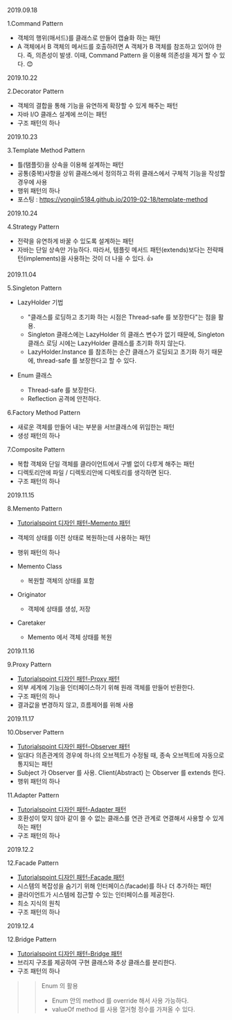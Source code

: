 2019.09.18

1.Command Pattern 
* 객체의 행위(매서드)를 클래스로 만들어 캡슐화 하는 패턴
* A 객체에서 B 객체의 메서드를 호출하려면 A 객체가 B 객체를 참조하고 있어야 한다. 
즉, 의존성이 발생. 이때, Command Pattern 을 이용해 의존성을 제거 할 수 있다. :blush:

2019.10.22

2.Decorator Pattern
* 객체의 결합을 통해 기능을 유연하게 확장할 수 있게 해주는 패턴
* 자바 I/O 클래스 설계에 쓰이는 패턴
* 구조 패턴의 하나

2019.10.23

3.Template Method Pattern
* 틀(탬플릿)을 상속을 이용해 설계하는 패턴
* 공통(중복)사항을 상위 클래스에서 정의하고 하위 클래스에서 구체적 기능을 작성할 경우에 사용
* 행위 패턴의 하나
* 포스팅 : https://yongjin5184.github.io/2019-02-18/template-method

2019.10.24

4.Strategy Pattern
* 전략을 유연하게 바꿀 수 있도록 설계하는 패턴
* 자바는 단일 상속만 가능하다. 
  따라서, 템플릿 메서드 패턴(extends)보다는 전략패턴(implements)을 사용하는 것이 더 나을 수 있다. :+1:

2019.11.04

5.Singleton Pattern

* LazyHolder 기법 
    * "클래스를 로딩하고 초기화 하는 시점은 Thread-safe 를 보장한다"는 점을 활용. 
    * Singleton 클래스에는 LazyHolder 의 클래스 변수가 없기 때문에, Singleton 클래스 로딩 시에는 LazyHolder 클래스를 초기화 하지 않는다.
    * LazyHolder.Instance 를 참조하는 순간 클래스가 로딩되고 초기화 하기 때문에, thread-safe 를 보장한다고 할 수 있다.
    
* Enum 클래스
    * Thread-safe 를 보장한다.
    * Reflection 공격에 안전하다.
    
6.Factory Method Pattern
* 새로운 객체를 만들어 내는 부분을 서브클래스에 위임한는 패턴
* 생성 패턴의 하나

7.Composite Pattern
* 복합 객체와 단일 객체를 클라이언트에서 구별 없이 다루게 해주는 패턴
* 디렉토리안에 파일 / 디렉토리안에 디렉토리를 생각하면 된다.
* 구조 패턴의 하나

2019.11.15

8.Memento Pattern
* [Tutorialspoint 디자인 패턴-Memento 패턴](https://www.tutorialspoint.com/design_pattern/memento_pattern.htm)
* 객체의 상태를 이전 상태로 복원하는데 사용하는 패턴
* 행위 패턴의 하나

* Memento Class 
    * 복원할 객체의 상태를 포함
* Originator
    * 객체에 상태를 생성, 저장
* Caretaker
    * Memento 에서 객체 상태를 복원

2019.11.16    

9.Proxy Pattern
* [Tutorialspoint 디자인 패턴-Proxy 패턴](https://www.tutorialspoint.com/design_pattern/proxy_pattern.htm)
* 외부 세계에 기능을 인터페이스하기 위해 원래 객체를 만들어 반환한다.
* 구조 패턴의 하나
* 결과값을 변경하지 않고, 흐름제어를 위해 사용

2019.11.17

10.Observer Pattern
* [Tutorialspoint 디자인 패턴-Observer 패턴](https://www.tutorialspoint.com/design_pattern/observer_pattern.htm)
* 일대다 의존관계의 경우에 하나의 오브젝트가 수정될 때, 종속 오브젝트에 자동으로 통지되는 패턴
* Subject 가  Observer 를 사용. Client(Abstract) 는 Observer 를 extends 한다.
* 행위 패턴의 하나

11.Adapter Pattern
* [Tutorialspoint 디자인 패턴-Adapter 패턴](https://www.tutorialspoint.com/design_pattern/adapter_pattern.htm)
* 호환성이 맞지 않아 같이 쓸 수 없는 클래스를 연관 관계로 연결해서 사용할 수 있게 하는 패턴
* 구조 패턴의 하나

2019.12.2

12.Facade Pattern
* [Tutorialspoint 디자인 패턴-Facade 패턴](https://www.tutorialspoint.com/design_pattern/facade_pattern.htm)
* 시스템의 복잡성을 숨기기 위해 인터페이스(facade)를 하나 더 추가하는 패턴
* 클라이언트가 시스템에 접근할 수 있는 인터페이스를 제공한다.
* 최소 지식의 원칙
* 구조 패턴의 하나

2019.12.4

12.Bridge Pattern
* [Tutorialspoint 디자인 패턴-Bridge 패턴](https://www.tutorialspoint.com/design_pattern/bridge_pattern.htm)
* 브리지 구조를 제공하여 구현 클래스와 추상 클래스를 분리한다.
* 구조 패턴의 하나






>> Enum 의 활용
>> * Enum 안의 method 를 override 해서 사용 가능하다.
>> * valueOf method 를 사용 열거형 정수를 가져올 수 있다.

